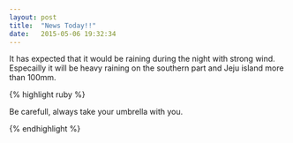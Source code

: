 ```yaml
---
layout: post
title:  "News Today!!"
date:	2015-05-06 19:32:34
---
```

It has expected that it would be raining during the night with strong wind. Especailly it will be heavy raining on the southern part and Jeju island more than 100mm. 

{% highlight ruby %}

Be carefull, always take your umbrella with you.

{% endhighlight %}
